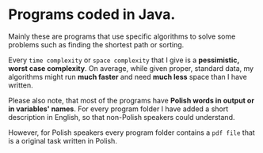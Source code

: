 # Programs coded in Java.

Mainly these are programs that use specific algorithms to solve some problems such as finding the shortest path or sorting.

Every `time complexity` or `space complexity` that I give is a **pessimistic, worst case complexity**. On average, while given proper, standard data, my algorithms might run **much faster** and need **much less** space than I have written.  

Please also note, that most of the programs have **Polish words in output or in variables' names**. For every program folder I have added a short description in English, so that non-Polish speakers could understand. 

However, for Polish speakers every program folder contains a `pdf file` that is a original task written in Polish.
